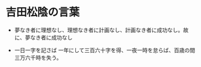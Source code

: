 # 吉田松陰の言葉

- 夢なき者に理想なし、理想なき者に計画なし、計画なき者に成功なし。故に、夢なき者に成功なし

- 一日一字を記さば 一年にして三百六十字を得、一夜一時を怠らば、百歳の間三万六千時を失う。

